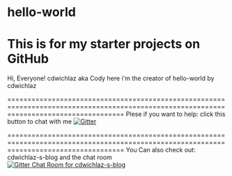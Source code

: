 # hello-world
This is for my starter projects on GitHub
===================================================================
Hi, Everyone!
cdwichlaz aka Cody here i'm the creator of hello-world by cdwichlaz

=========================================================================================================================================
Plese if you want to help:
click this button to chat with me
[![Gitter](https://badges.gitter.im/cdwichlaz/hello-world.svg)](https://gitter.im/cdwichlaz/hello-world?utm_source=badge&utm_medium=badge&utm_campaign=pr-badge)

=========================================================================================================================================
You Can also check out: 
cdwichlaz-s-blog
and the chat room
[![Gitter Chat Room for cdwichlaz-s-blog](https://badges.gitter.im/cdwichlaz/cdwichlaz-s-blog.svg)](https://gitter.im/cdwichlaz/cdwichlaz-s-blog?utm_source=badge&utm_medium=badge&utm_campaign=pr-badge&utm_content=badge)
